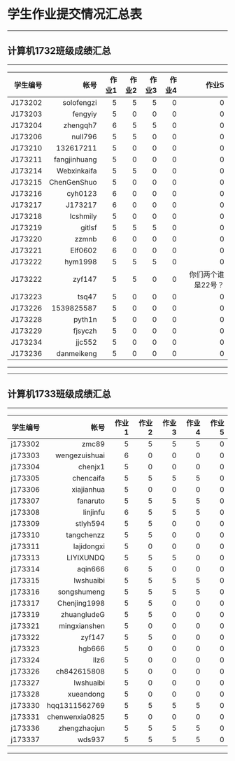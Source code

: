 # 学生作业提交情况汇总表
---
## 计算机1732班级成绩汇总
---
学生编号|帐号|作业1|作业2|作业3|作业4|作业5
---:|---:|---:|---:|---:|---:|---:
J173202|solofengzi|5|5|5|0|0
J173203|fengyiy|5|0|0|0|0
J173204|zhengqh7|6|5|5|0|0
J173206|null796|5|5|0|0|0
J173210|132617211|5|0|0|0|0
J173211|fangjinhuang|5|0|0|0|0
J173214|Webxinkaifa|5|5|0|0|0
J173215|ChenGenShuo|5|0|0|0|0
J173216|cyh0123|6|0|0|0|0
J173217|J173217|6|0|0|0|0
J173218|lcshmily|5|0|0|0|0
J173219|gitlsf|5|5|5|0|0
J173220|zzmnb|6|0|0|0|0
J173221|Elf0602|6|0|0|0|0
J173222|hym1998|5|5|5|0|0
J173222|zyf147|5|5|0|0|你们两个谁是22号？
J173223|tsq47|5|0|0|0|0
J173226|1539825587|5|0|0|0|0
J173228|pyth1n|5|0|0|0|0
J173229|fjsyczh|5|0|0|0|0
J173234|jjc552|5|0|0|0|0
J173236|danmeikeng|5|0|0|0|0

---

---
## 计算机1733班级成绩汇总
---
学生编号|帐号|作业1|作业2|作业3|作业4|作业5
---:|---:|---:|---:|---:|---:|---:
j173302|zmc89|5|5|5|5|0
j173303|wengezuishuai|6|0|0|0|0
j173304|chenjx1|5|0|0|0|0
j173305|chencaifa|5|5|5|5|0
j173306|xiajianhua|5|0|0|0|0
j173307|fanaruto|5|5|5|5|0
j173308|linjinfu|6|5|5|5|0
j173309|stlyh594|5|5|0|0|0
j173310|tangchenzz|5|5|0|0|0
j173311|lajidongxi|5|0|0|0|0
j173313|LIYIXUNDQ|5|5|5|0|0
j173314|aqin666|6|5|0|0|0
j173315|lwshuaibi|5|5|5|5|0
j173316|songshumeng|5|5|5|5|0
j173317|Chenjing1998|5|5|0|0|0
j173319|zhuangludeG|5|5|0|0|0
j173321|mingxianshen|5|0|0|0|0
j173322|zyf147|5|5|0|0|0
j173323|hgb666|5|0|0|0|0
j173324|llz6|5|0|0|0|0
j173326|ch842615808|5|0|0|0|0
j173327|lwshuaibi|5|0|0|0|0
j173328|xueandong|5|0|0|0|0
j173330|hqq1311562769|5|5|5|5|0
j173331|chenwenxia0825|5|0|0|0|0
j173336|zhengzhaojun|5|5|5|5|0
j173337|wds937|5|5|5|5|0


---

